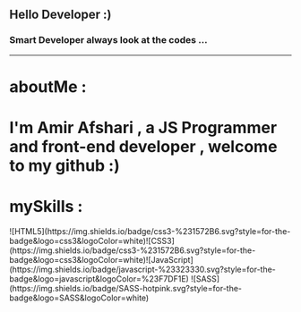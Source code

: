  <h2 style="color: #232323">Hello Developer :)</h2>
    <h3>Smart Developer always look at the codes ...</h3>
    <hr />
    <h1>aboutMe :</h1>
    <h1>
      I'm Amir Afshari , a JS Programmer and front-end developer , welcome to my
      github :)
    </h1>
    <h1>mySkills :</h1>
     ![HTML5](https://img.shields.io/badge/css3-%231572B6.svg?style=for-the-badge&logo=css3&logoColor=white)![CSS3](https://img.shields.io/badge/css3-%231572B6.svg?style=for-the-badge&logo=css3&logoColor=white)![JavaScript](https://img.shields.io/badge/javascript-%23323330.svg?style=for-the-badge&logo=javascript&logoColor=%23F7DF1E) ![SASS](https://img.shields.io/badge/SASS-hotpink.svg?style=for-the-badge&logo=SASS&logoColor=white)

